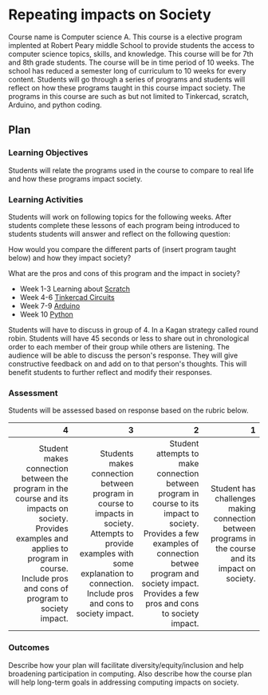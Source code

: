 # Repeating impacts on Society
Course name is Computer science A. This course is a elective program implented at Robert Peary middle School to provide students the access to computer science topics, skills, and knowledge. This course will be for 7th and 8th grade students. The course will be in time period of 10 weeks. The school has reduced a semester long of curriculum to 10 weeks for every content. Students will go through a series of programs and students will reflect on how these programs taught in this course impact society. The programs in this course are such as but not limited to Tinkercad, scratch, Arduino, and python coding.  

## Plan

### Learning Objectives
Students will relate the programs used in the course to compare to real life and how these programs impact society.

### Learning Activities
Students will work on following topics for the following weeks. 
After students complete these lessons of each program being introduced to students students will answer and reflect on the following question: 

How would you compare the different parts of (insert program taught below) and how they impact society? 

What are the pros and cons of this program  and the impact in society?

- Week 1-3 Learning about [Scratch](https://scratch.mit.edu)
- Week 4-6 [Tinkercad Circuits](https://www.tinkercad.com/things/fFl30RMLP3m-fantabulous-habbi-borwo/editel?tenant=circuits)
- Week 7-9 [Arduino](https://cloud.arduino.cc/)
- Week 10 [Python](https://www.codecademy.com/learn) 

Students will have to discuss in group of 4. In a Kagan strategy called round robin. Students will have 45 seconds or less to share out in chronological order to each member of their group while others are listening. The audience will be able to discuss the person's response. They will give constructive feedback on and add on to that person's thoughts. This will benefit students to further reflect and modify their responses. 

### Assessment

Students will be assessed based on response based on the rubric below.

| 4           | 3           | 2            | 1           |
| ---:        | ---:        |  ---:        | ---:        |
| Student makes connection between the program in the course and its impacts on society. Provides examples and applies to program in course. Include pros and cons of program to society impact.|Students makes connection between program in course to impacts in society. Attempts to provide examples with some explanation to connection. Include pros and cons to society impact.| Student attempts to make connection between program in course to its impact to society. Provides a few examples of connection betwee program and society impact. Provides a few pros and cons to society impact.| Student has challenges making connection between programs in the course and its impact on society.| 

### Outcomes

Describe how your plan will facilitate diversity/equity/inclusion and help broadening participation in computing. Also describe how the course plan will help long-term goals in addressing computing impacts on society.

